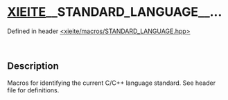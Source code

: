 # [XIEITE](../../macros.md)\_\_STANDARD\_LANGUAGE\_\_...
Defined in header [<xieite/macros/STANDARD_LANGUAGE.hpp>](../../include/xieite/macros/STANDARD_LANGUAGE.hpp)

&nbsp;

## Description
Macros for identifying the current C/C++ language standard. See header file for definitions.
